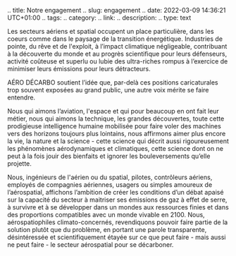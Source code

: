 .. title: Notre engagement
.. slug: engagement
.. date: 2022-03-09 14:36:21 UTC+01:00
.. tags: 
.. category: 
.. link: 
.. description: 
.. type: text


Les secteurs aériens et spatial occupent un place particulière, dans les coeurs comme dans le paysage de la transition énergétique. Industries de pointe, du rêve et de l'exploit, à l’impact climatique négligeable, contribuant à la découverte du monde et au progrès scientifique pour leurs défenseurs, activité coûteuse et superlu ou lubie des ultra-riches rompus à l’exercice de minimiser leurs émissions pour leurs détracteurs.

AÉRO DÉCARBO soutient l’idée que, par-delà ces positions caricaturales trop souvent exposées au grand public, une autre voix mérite se faire entendre.

Nous qui aimons l’aviation, l'espace et qui pour beaucoup en ont fait leur métier, nous qui aimons la technique, les grandes découvertes, toute cette prodigieuse intelligence humaine mobilisée pour faire voler des machines vers des horizons toujours plus lointains, nous affirmons aimer plus encore la vie, la nature et la science - cette science qui décrit aussi rigoureusement les phénomènes aérodynamiques et climatiques, cette science dont on ne peut à la fois jouir des bienfaits et ignorer les bouleversements qu’elle projette.

Nous, ingénieurs de l'aérien ou du spatial, pilotes, contrôleurs aériens, employés de compagnies aériennes, usagers ou simples amoureux de l’aérospatial, affichons l’ambition de créer les conditions d’un débat apaisé sur la capacité du secteur à maitriser ses émissions de gaz à effet de serre, à survivre et à se développer dans un mondes aux ressources finies et dans des proportions compatibles avec un monde vivable en 2100. Nous, aérospatiophiles climato-concernés, revendiquons pouvoir faire partie de la solution plutôt que du problème, en portant une parole transparente, désintéressée et scientifiquement étayée sur ce que peut faire - mais aussi ne peut faire - le secteur aérospatial pour se décarboner.
